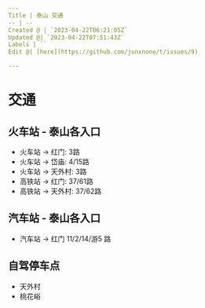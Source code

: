 ```yaml
---
Title | 泰山 交通
-- | --
Created @ | `2023-04-22T06:21:05Z`
Updated @| `2023-04-22T07:51:43Z`
Labels | ``
Edit @| [here](https://github.com/junxnone/t/issues/9)

---
```

# 交通

## 火车站 - 泰山各入口
- 火车站 -> 红门:  3路
- 火车站 -> 岱庙:  4/15路
- 火车站 -> 天外村: 3路
- 高铁站 -> 红门: 37/61路
- 高铁站 -> 天外村: 37/62路

## 汽车站 - 泰山各入口
- 汽车站 -> 红门 11/2/14/游5 路

## 自驾停车点
- 天外村
- 桃花峪

